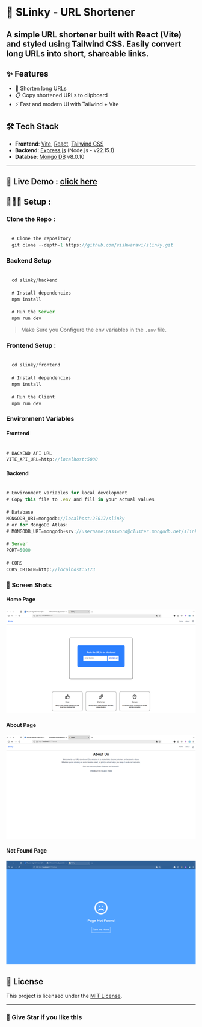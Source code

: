# 🔗 SLinky - URL Shortener
## A simple URL shortener built with **React (Vite)** and styled using **Tailwind CSS**. Easily convert long URLs into short, shareable links.

## ✨ Features

- 🔗 Shorten long URLs
- 📋 Copy shortened URLs to clipboard
- ⚡ Fast and modern UI with Tailwind + Vite

## 🛠️ Tech Stack

- **Frontend**: [Vite](https://vitejs.dev/), [React](https://reactjs.org/), [Tailwind CSS](https://tailwindcss.com/)
- **Backend**: [Express.js](https://expressjs.com/) (Node.js - v22.15.1)
- **Databse**: [Mongo DB](https://www.mongodb.com/)  v8.0.10

---

## 🔴 Live Demo : [click here](https://slinky-frontend.vercel.app/)

## 👨🏻‍💻 Setup :

### Clone the Repo : 

```javascript

  # Clone the repository
  git clone --depth=1 https://github.com/vishwaravi/slinky.git

```

### Backend Setup

```javascript

  cd slinky/backend

  # Install dependencies
  npm install

  # Run the Server
  npm run dev

```
> Make Sure you Configure the env variables in the `.env` file.

### Frontend Setup :

```javascript

  cd slinky/frontend

  # Install dependencies
  npm install

  # Run the Client
  npm run dev

```

### Environment Variables


#### Frontend

```javascript

# BACKEND API URL
VITE_API_URL=http://localhost:5000

```

#### Backend 

```javascript

# Environment variables for local development
# Copy this file to .env and fill in your actual values

# Database
MONGODB_URI=mongodb://localhost:27017/slinky
# or for MongoDB Atlas:
# MONGODB_URI=mongodb+srv://username:password@cluster.mongodb.net/slinky

# Server
PORT=5000

# CORS
CORS_ORIGIN=http://localhost:5173

```
### 📸  Screen Shots

#### Home Page
![home](assets/home.png)

#### About Page
![about](assets/about.png)

#### Not Found Page
![404-error](assets/404.png)


## 📄 License

This project is licensed under the [MIT License](LICENSE).

---

### 🚀 Give Star if you like this

